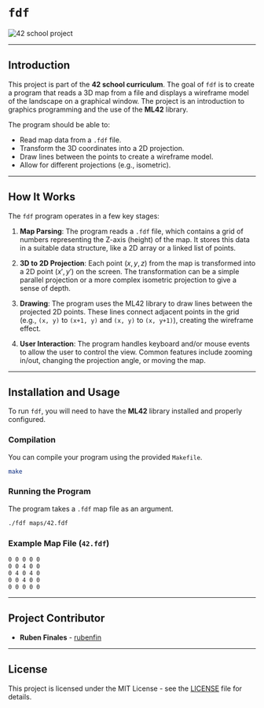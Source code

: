 # `fdf`

![42 school project](https://img.shields.io/badge/42-Project-4285F4?style=for-the-badge&logo=42)

---

## Introduction

This project is part of the **42 school curriculum**. The goal of `fdf` is to create a program that reads a 3D map from a file and displays a wireframe model of the landscape on a graphical window. The project is an introduction to graphics programming and the use of the **ML42** library.

The program should be able to:

-   Read map data from a `.fdf` file.
-   Transform the 3D coordinates into a 2D projection.
-   Draw lines between the points to create a wireframe model.
-   Allow for different projections (e.g., isometric).

---

## How It Works

The `fdf` program operates in a few key stages:

1.  **Map Parsing**: The program reads a `.fdf` file, which contains a grid of numbers representing the Z-axis (height) of the map. It stores this data in a suitable data structure, like a 2D array or a linked list of points.

2.  **3D to 2D Projection**: Each point $(x, y, z)$ from the map is transformed into a 2D point $(x', y')$ on the screen. The transformation can be a simple parallel projection or a more complex isometric projection to give a sense of depth.

3.  **Drawing**: The program uses the ML42 library to draw lines between the projected 2D points. These lines connect adjacent points in the grid (e.g., `(x, y)` to `(x+1, y)` and `(x, y)` to `(x, y+1)`), creating the wireframe effect.

4.  **User Interaction**: The program handles keyboard and/or mouse events to allow the user to control the view. Common features include zooming in/out, changing the projection angle, or moving the map.

---

## Installation and Usage

To run `fdf`, you will need to have the **ML42** library installed and properly configured.

### Compilation

You can compile your program using the provided `Makefile`.

```bash
make
```

### Running the Program

The program takes a `.fdf` map file as an argument.

```bash
./fdf maps/42.fdf
```

### Example Map File (`42.fdf`)

```
0 0 0 0 0
0 0 4 0 0
0 4 0 4 0
0 0 4 0 0
0 0 0 0 0
```

---

## Project Contributor

-   **Ruben Finales** - [rubenfin](https://github.com/rubenfin)

---

## License

This project is licensed under the MIT License - see the [LICENSE](LICENSE) file for details.
